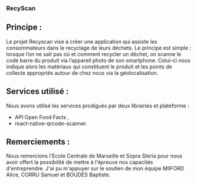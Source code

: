 ### RecyScan

## Principe : 

Le projet Recyscan vise à créer une application qui assiste les consommateurs dans le recyclage de leurs déchets. Le principe est simple : lorsque l’on ne sait pas où et comment recycler un déchet, on scanne le code barre du produit via l’appareil photo de son smartphone. Celui-ci nous indique alors les matériaux qui constituent le produit et les points de collecte appropriés autour de chez nous via la géolocalisation. 

## Services utilisé : 

Nous avons utilisé les services prodigués par deux librairies et plateforme : 

  - API Open Food Facts ,
  - react-native-qrcode-scanner.
  
## Remerciements : 

Nous remercions l'Ecole Centrale de Marseille et Sopra Steria pour nous avoir offert la possibilité de mettre à l'épreuve nos capacités d'entreprendre. 
J'ai pu m'appuyer sur le soutien de mon équipe MIlFORD Alice, CORRU Samuel et BOUDES Baptiste. 
